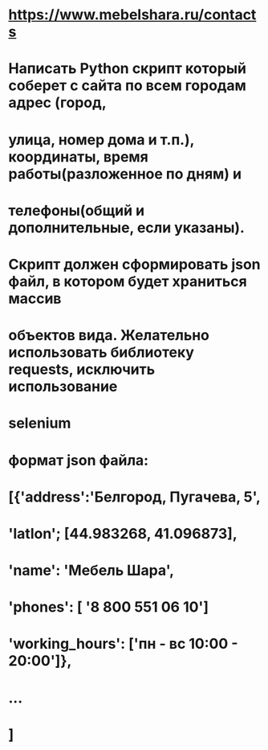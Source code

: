 # https://www.mebelshara.ru/contacts
# Написать Python скрипт который соберет с сайта по всем городам адрес (город,
# улица, номер дома и т.п.), координаты, время работы(разложенное по дням) и
# телефоны(общий и дополнительные, если указаны).
# Скрипт должен сформировать json файл, в котором будет храниться массив
# объектов вида. Желательно использовать библиотеку requests, исключить использование
# selenium
# формат json файла:
# [{'address':'Белгород, Пугачева, 5',
# 'latlon'; [44.983268, 41.096873],
# 'name': 'Мебель Шара',
# 'phones': [ '8 800 551 06 10']
# 'working_hours': ['пн - вс 10:00 - 20:00']},
# ...
# ]
